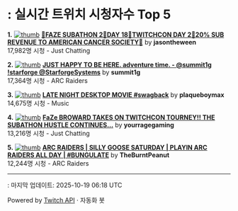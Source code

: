 # : 실시간 트위치 시청자수 Top 5

**1.** [![thumb](https://static-cdn.jtvnw.net/previews-ttv/live_user_jasontheween-320x180.jpg)](https://twitch.tv/jasontheween)
**[🔴FAZE SUBATHON 2🔴DAY 18🔴TWITCHCON DAY 2🔴20% SUB REVENUE TO AMERICAN CANCER SOCIETY🔴](https://twitch.tv/jasontheween)** by **jasontheween**<br>17,982명 시청  - Just Chatting

**2.** [![thumb](https://static-cdn.jtvnw.net/previews-ttv/live_user_summit1g-320x180.jpg)](https://twitch.tv/summit1g)
**[JUST HAPPY TO BE HERE. adventure time. - @summit1g !starforge @StarforgeSystems](https://twitch.tv/summit1g)** by **summit1g**<br>17,364명 시청  - ARC Raiders

**3.** [![thumb](https://static-cdn.jtvnw.net/previews-ttv/live_user_plaqueboymax-320x180.jpg)](https://twitch.tv/plaqueboymax)
**[LATE NIGHT DESKTOP MOVIE #swagback](https://twitch.tv/plaqueboymax)** by **plaqueboymax**<br>14,675명 시청  - Music

**4.** [![thumb](https://static-cdn.jtvnw.net/previews-ttv/live_user_yourragegaming-320x180.jpg)](https://twitch.tv/yourragegaming)
**[FaZe BROWARD TAKES ON TWITCHCON TOURNEY!! THE SUBATHON HUSTLE CONTINUES…](https://twitch.tv/yourragegaming)** by **yourragegaming**<br>13,216명 시청  - Just Chatting

**5.** [![thumb](https://static-cdn.jtvnw.net/previews-ttv/live_user_theburntpeanut-320x180.jpg)](https://twitch.tv/TheBurntPeanut)
**[ARC RAIDERS | SILLY GOOSE SATURDAY | PLAYIN ARC RAIDERS ALL DAY | #BUNGULATE](https://twitch.tv/TheBurntPeanut)** by **TheBurntPeanut**<br>12,244명 시청  - ARC Raiders


---
: 마지막 업데이트: 2025-10-19 06:18 UTC

Powered by [Twitch API](https://dev.twitch.tv/docs/api/reference) · 자동화 봇